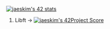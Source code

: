 [![jaeskim's 42 stats](https://badge42.herokuapp.com/api/stats/aperez-b)](https://github.com/JaeSeoKim/badge42)
1. Libft -> [![jaeskim's 42Project Score](https://badge42.herokuapp.com/api/project/aperez-b/Libft)](https://github.com/JaeSeoKim/badge42)
